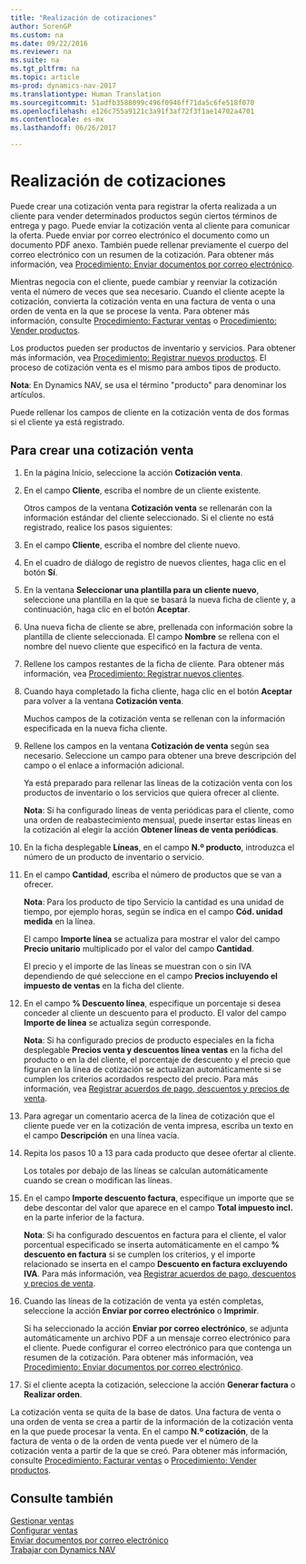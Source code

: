 ```yaml
---
title: "Realización de cotizaciones"
author: SorenGP
ms.custom: na
ms.date: 09/22/2016
ms.reviewer: na
ms.suite: na
ms.tgt_pltfrm: na
ms.topic: article
ms-prod: dynamics-nav-2017
ms.translationtype: Human Translation
ms.sourcegitcommit: 51adfb3588099c496f0946ff71da5c6fe518f070
ms.openlocfilehash: e126c755a9121c3a91f3af72f3f1ae14702a4701
ms.contentlocale: es-mx
ms.lasthandoff: 06/26/2017

---
```


# <a name="how-to-make-offers"></a>Realización de cotizaciones
Puede crear una cotización venta para registrar la oferta realizada a un cliente para vender determinados productos según ciertos términos de entrega y pago. Puede enviar la cotización venta al cliente para comunicar la oferta. Puede enviar por correo electrónico el documento como un documento PDF anexo. También puede rellenar previamente el cuerpo del correo electrónico con un resumen de la cotización. Para obtener más información, vea [Procedimiento: Enviar documentos por correo electrónico](ui-how-send-documents-email.md).

Mientras negocia con el cliente, puede cambiar y reenviar la cotización venta el número de veces que sea necesario. Cuando el cliente acepte la cotización, convierta la cotización venta en una factura de venta o una orden de venta en la que se procese la venta. Para obtener más información, consulte [Procedimiento: Facturar ventas](sales-how-invoice-sales.md) o [Procedimiento: Vender productos](sales-how-sell-products.md).

Los productos pueden ser productos de inventario y servicios. Para obtener más información, vea [Procedimiento: Registrar nuevos productos](inventory-how-register-new-products.md). El proceso de cotización venta es el mismo para ambos tipos de producto.

**Nota**: En Dynamics NAV, se usa el término "producto" para denominar los artículos.

Puede rellenar los campos de cliente en la cotización venta de dos formas si el cliente ya está registrado.

## <a name="to-create-a-sales-quote"></a>Para crear una cotización venta
1. En la página Inicio, seleccione la acción **Cotización venta**.  
2. En el campo **Cliente**, escriba el nombre de un cliente existente.

    Otros campos de la ventana **Cotización venta** se rellenarán con la información estándar del cliente seleccionado. Si el cliente no está registrado, realice los pasos siguientes:

3. En el campo **Cliente**, escriba el nombre del cliente nuevo.
4. En el cuadro de diálogo de registro de nuevos clientes, haga clic en el botón **Sí**.
5. En la ventana **Seleccionar una plantilla para un cliente nuevo**, seleccione una plantilla en la que se basará la nueva ficha de cliente y, a continuación, haga clic en el botón **Aceptar**.
6. Una nueva ficha de cliente se abre, prellenada con información sobre la plantilla de cliente seleccionada. El campo **Nombre** se rellena con el nombre del nuevo cliente que especificó en la factura de venta.
7. Rellene los campos restantes de la ficha de cliente. Para obtener más información, vea [Procedimiento: Registrar nuevos clientes](sales-how-register-new-customers.md).  
8. Cuando haya completado la ficha cliente, haga clic en el botón **Aceptar** para volver a la ventana **Cotización venta**.

    Muchos campos de la cotización venta se rellenan con la información especificada en la nueva ficha cliente.
9. Rellene los campos en la ventana **Cotización de venta** según sea necesario. Seleccione un campo para obtener una breve descripción del campo o el enlace a información adicional.

    Ya está preparado para rellenar las líneas de la cotización venta con los productos de inventario o los servicios que quiera ofrecer al cliente.

    **Nota**: Si ha configurado líneas de venta periódicas para el cliente, como una orden de reabastecimiento mensual, puede insertar estas líneas en la cotización al elegir la acción **Obtener líneas de venta periódicas**.
10. En la ficha desplegable **Líneas**, en el campo **N.º producto**,  introduzca el número de un producto de inventario o servicio.
11. En el campo **Cantidad**, escriba el número de productos que se van a ofrecer.

    **Nota**: Para los producto de tipo Servicio la cantidad es una unidad de tiempo, por ejemplo horas, según se indica en el campo **Cód. unidad medida** en la línea.

    El campo **Importe línea** se actualiza para mostrar el valor del campo **Precio unitario** multiplicado por el valor del campo **Cantidad**.

    El precio y el importe de las líneas se muestran con o sin IVA dependiendo de qué seleccione en el campo **Precios incluyendo el impuesto de ventas** en la ficha del cliente.
12. En el campo **% Descuento línea**, especifique un porcentaje si desea conceder al cliente un descuento para el producto. El valor del campo **Importe de línea** se actualiza según corresponde.

    **Nota**: Si ha configurado precios de producto especiales en la ficha desplegable **Precios venta y descuentos línea ventas** en la ficha del producto o en la del cliente, el porcentaje de descuento y el precio que figuran en la línea de cotización se actualizan automáticamente si se cumplen los criterios acordados respecto del precio. Para más información, vea [Registrar acuerdos de pago, descuentos y precios de venta](sales-how-record-sales-price-discount-payment-agreements.md).
13. Para agregar un comentario acerca de la línea de cotización que el cliente puede ver en la cotización de venta impresa, escriba un texto en el campo **Descripción** en una línea vacía.  
14. Repita los pasos 10 a 13 para cada producto que desee ofertar al cliente.

    Los totales por debajo de las líneas se calculan automáticamente cuando se crean o modifican las líneas.
15. En el campo **Importe descuento factura**, especifique un importe que se debe descontar del valor que aparece en el campo **Total impuesto incl.** en la parte inferior de la factura.

    **Nota**: Si ha configurado descuentos en factura para el cliente, el valor porcentual especificado se inserta automáticamente en el campo **% descuento en factura** si se cumplen los criterios, y el importe relacionado se inserta en el campo **Descuento en factura excluyendo IVA**. Para más información, vea [Registrar acuerdos de pago, descuentos y precios de venta](sales-how-record-sales-price-discount-payment-agreements.md).
16. Cuando las líneas de la cotización de venta ya estén completas, seleccione la acción **Enviar por correo electrónico** o **Imprimir**.

    Si ha seleccionado la acción **Enviar por correo electrónico**, se adjunta automáticamente un archivo PDF a un mensaje correo electrónico para el cliente. Puede configurar el correo electrónico para que contenga un resumen de la cotización. Para obtener más información, vea [Procedimiento: Enviar documentos por correo electrónico](ui-how-send-documents-email.md).
17. Si el cliente acepta la cotización, seleccione la acción **Generar factura** o **Realizar orden**.

La cotización venta se quita de la base de datos. Una factura de venta o una orden de venta se crea a partir de la información de la cotización venta en la que puede procesar la venta. En el campo **N.º cotización**, de la factura de venta o de la orden de venta puede ver el número de la cotización venta a partir de la que se creó. Para obtener más información, consulte [Procedimiento: Facturar ventas](sales-how-invoice-sales.md) o [Procedimiento: Vender productos](sales-how-sell-products.md).

## <a name="see-also"></a>Consulte también  
[Gestionar ventas](sales-manage-sales.md)  
[Configurar ventas](sales-setup-sales.md)  
[Enviar documentos por correo electrónico](ui-how-send-documents-email.md)  
[Trabajar con Dynamics NAV](ui-work-product.md)

